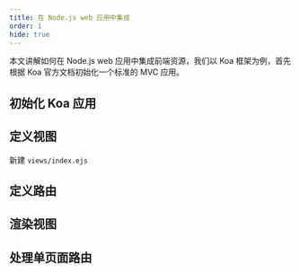 ```yaml
---
title: 在 Node.js web 应用中集成
order: 1
hide: true
---
```


本文讲解如何在 Node.js web 应用中集成前端资源，我们以 Koa 框架为例，首先根据 Koa 官方文档初始化一个标准的 MVC 应用。

## 初始化 Koa 应用

## 定义视图

新建 `views/index.ejs`

## 定义路由

## 渲染视图

## 处理单页面路由
